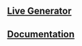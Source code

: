 ## [Live Generator](https://nmittu.github.io/330-problem-generator)
## [Documentation](https://nmittu.github.io/330-problem-generator/docs/330_problem_generatorproblems_web/)

